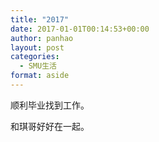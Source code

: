 ```yaml
---
title: "2017"
date: 2017-01-01T00:14:53+00:00
author: panhao
layout: post
categories:
  - SMU生活
format: aside
---
```

顺利毕业找到工作。

和琪哥好好在一起。
